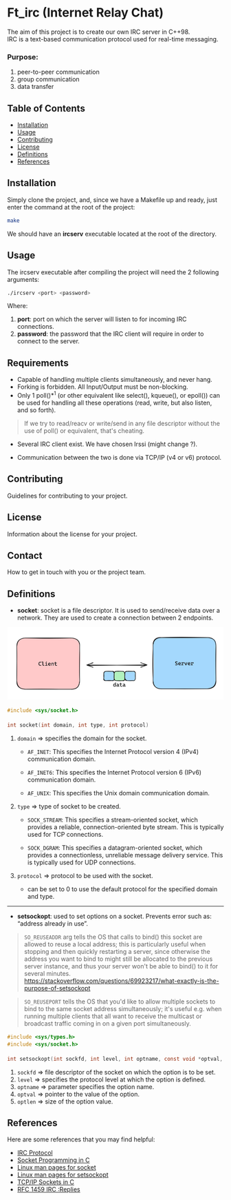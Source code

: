 # Ft_irc (Internet Relay Chat)

The aim of this project is to create our own IRC server in C++98. <br>
IRC is a text-based communication protocol used for real-time messaging. <br>

### Purpose:
1. peer-to-peer communication
2. group communication
3. data transfer

## Table of Contents

- [Installation](#installation)
- [Usage](#usage)
- [Contributing](#contributing)
- [License](#license)
- [Definitions](#definitions)
- [References](#references)

## Installation

Simply clone the project, and, since we have a Makefile up and ready, just enter the command at the root of the project:

```bash
make
```

We should have an **ircserv** executable located at the root of the directory.

## Usage

The ircserv executable after compiling the project will need the 2 following arguments: <br>
```bash
./ircserv <port> <password>
```
Where:
1. __port__: port on which the server will listen to for incoming IRC connections.
2. __password__: the password that the IRC client will require in order to connect to the server.

## Requirements
- Capable of handling multiple clients simultaneously, and never hang.
- Forking is forbidden. All Input/Output must be non-blocking.
- Only 1 poll()$*^1$ (or other equivalent like select(), kqueue(), or epoll()) can be used for handling all these operations (read, write, but also listen, and so forth).

> If we try to read/reacv or write/send in any file descriptor without the use of poll() or equivalent, that's cheating.

- Several IRC client exist. We have chosen Irssi (might change ?).

- Communication between the two is done via TCP/IP (v4 or v6) protocol.

## Contributing

Guidelines for contributing to your project.

## License

Information about the license for your project.

## Contact

How to get in touch with you or the project team.

## Definitions
- **socket**: socket is a file descriptor. It is used to send/receive data over a network. They are used to create a connection between 2 endpoints.

![socker_representation](./img/socketImg.png)

```c
#include <sys/socket.h>

int	socket(int domain, int type, int protocol)
```

1. `domain` => specifies the domain for the socket.
	- `AF_INET`: This specifies the Internet Protocol version 4 (IPv4) communication domain.

	- `AF_INET6`: This specifies the Internet Protocol version 6 (IPv6) communication domain.

	- `AF_UNIX`: This specifies the Unix domain communication domain.

2. `type` => type of socket to be created.
	- `SOCK_STREAM`: This specifies a stream-oriented socket, which provides a reliable, connection-oriented byte stream. This is typically used for TCP connections.

	- `SOCK_DGRAM`: This specifies a datagram-oriented socket, which provides a connectionless, unreliable message delivery service. This is typically used for UDP connections.

3. `protocol` => protocol to be used with the socket.
	- can be set to 0 to use the default protocol for the specified domain and type.

***

- **setsockopt**: used to set options on a socket. Prevents error such as: “address already in use”.

> `SO_REUSEADDR` arg tells the OS that calls to bind() this socket are allowed to reuse a local address; this is particularly useful when stopping and then quickly restarting a server, since otherwise the address you want to bind to might still be allocated to the previous server instance, and thus your server won't be able to bind() to it for several minutes.<br>
https://stackoverflow.com/questions/69923217/what-exactly-is-the-purpose-of-setsockopt

> `SO_REUSEPORT` tells the OS that you'd like to allow multiple sockets to bind to the same socket address simultaneously; it's useful e.g. when running multiple clients that all want to receive the multicast or broadcast traffic coming in on a given port simultaneously.

```c
#include <sys/types.h>
#include <sys/socket.h>

int setsockopt(int sockfd, int level, int optname, const void *optval, socklen_t optlen);
```
1. `sockfd` => file descriptor of the socket on which the option is to be set.
2. `level` => specifies the protocol level at which the option is defined.
3. `optname` => parameter specifies the option name.
4. `optval` => pointer to the value of the option.
4. `optlen` => size of the option value.

## References

Here are some references that you may find helpful:

- [IRC Protocol](https://tools.ietf.org/html/rfc1459)
- [Socket Programming in C](https://www.geeksforgeeks.org/socket-programming-cc/)
- [Linux man pages for socket](https://man7.org/linux/man-pages/man2/socket.2.html)
- [Linux man pages for setsockopt](https://man7.org/linux/man-pages/man2/setsockopt.2.html)
- [TCP/IP Sockets in C](https://beej.us/guide/bgnet/html/)
- [RFC 1459 IRC :Replies](http://www.iprelax.fr/irc/irc_rfcus6.php)
